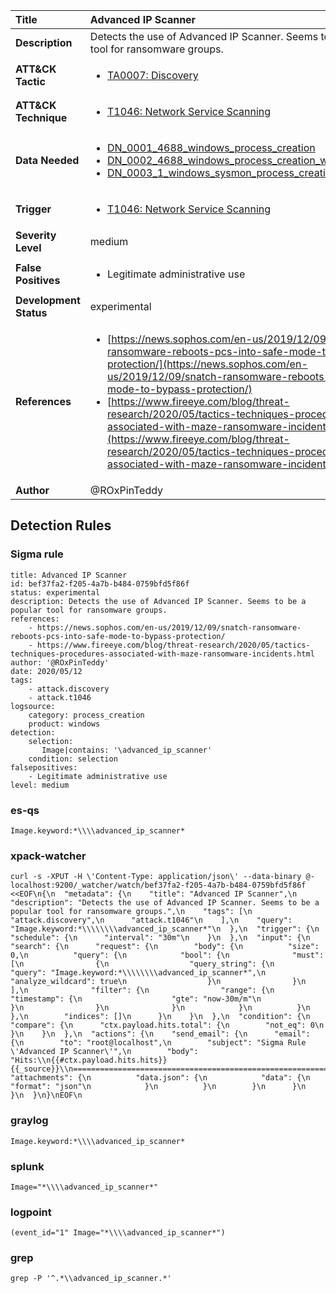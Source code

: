 | Title                    | Advanced IP Scanner       |
|:-------------------------|:------------------|
| **Description**          | Detects the use of Advanced IP Scanner. Seems to be a popular tool for ransomware groups. |
| **ATT&amp;CK Tactic**    |  <ul><li>[TA0007: Discovery](https://attack.mitre.org/tactics/TA0007)</li></ul>  |
| **ATT&amp;CK Technique** | <ul><li>[T1046: Network Service Scanning](https://attack.mitre.org/techniques/T1046)</li></ul>  |
| **Data Needed**          | <ul><li>[DN_0001_4688_windows_process_creation](../Data_Needed/DN_0001_4688_windows_process_creation.md)</li><li>[DN_0002_4688_windows_process_creation_with_commandline](../Data_Needed/DN_0002_4688_windows_process_creation_with_commandline.md)</li><li>[DN_0003_1_windows_sysmon_process_creation](../Data_Needed/DN_0003_1_windows_sysmon_process_creation.md)</li></ul>  |
| **Trigger**              | <ul><li>[T1046: Network Service Scanning](../Triggers/T1046.md)</li></ul>  |
| **Severity Level**       | medium |
| **False Positives**      | <ul><li>Legitimate administrative use</li></ul>  |
| **Development Status**   | experimental |
| **References**           | <ul><li>[https://news.sophos.com/en-us/2019/12/09/snatch-ransomware-reboots-pcs-into-safe-mode-to-bypass-protection/](https://news.sophos.com/en-us/2019/12/09/snatch-ransomware-reboots-pcs-into-safe-mode-to-bypass-protection/)</li><li>[https://www.fireeye.com/blog/threat-research/2020/05/tactics-techniques-procedures-associated-with-maze-ransomware-incidents.html](https://www.fireeye.com/blog/threat-research/2020/05/tactics-techniques-procedures-associated-with-maze-ransomware-incidents.html)</li></ul>  |
| **Author**               | @ROxPinTeddy |


## Detection Rules

### Sigma rule

```
title: Advanced IP Scanner 
id: bef37fa2-f205-4a7b-b484-0759bfd5f86f
status: experimental
description: Detects the use of Advanced IP Scanner. Seems to be a popular tool for ransomware groups.
references:
    - https://news.sophos.com/en-us/2019/12/09/snatch-ransomware-reboots-pcs-into-safe-mode-to-bypass-protection/
    - https://www.fireeye.com/blog/threat-research/2020/05/tactics-techniques-procedures-associated-with-maze-ransomware-incidents.html
author: '@ROxPinTeddy'
date: 2020/05/12
tags:
    - attack.discovery
    - attack.t1046
logsource:
    category: process_creation
    product: windows
detection:
    selection:
       Image|contains: '\advanced_ip_scanner'
    condition: selection
falsepositives:
    - Legitimate administrative use
level: medium

```





### es-qs
    
```
Image.keyword:*\\\\advanced_ip_scanner*
```


### xpack-watcher
    
```
curl -s -XPUT -H \'Content-Type: application/json\' --data-binary @- localhost:9200/_watcher/watch/bef37fa2-f205-4a7b-b484-0759bfd5f86f <<EOF\n{\n  "metadata": {\n    "title": "Advanced IP Scanner",\n    "description": "Detects the use of Advanced IP Scanner. Seems to be a popular tool for ransomware groups.",\n    "tags": [\n      "attack.discovery",\n      "attack.t1046"\n    ],\n    "query": "Image.keyword:*\\\\\\\\advanced_ip_scanner*"\n  },\n  "trigger": {\n    "schedule": {\n      "interval": "30m"\n    }\n  },\n  "input": {\n    "search": {\n      "request": {\n        "body": {\n          "size": 0,\n          "query": {\n            "bool": {\n              "must": [\n                {\n                  "query_string": {\n                    "query": "Image.keyword:*\\\\\\\\advanced_ip_scanner*",\n                    "analyze_wildcard": true\n                  }\n                }\n              ],\n              "filter": {\n                "range": {\n                  "timestamp": {\n                    "gte": "now-30m/m"\n                  }\n                }\n              }\n            }\n          }\n        },\n        "indices": []\n      }\n    }\n  },\n  "condition": {\n    "compare": {\n      "ctx.payload.hits.total": {\n        "not_eq": 0\n      }\n    }\n  },\n  "actions": {\n    "send_email": {\n      "email": {\n        "to": "root@localhost",\n        "subject": "Sigma Rule \'Advanced IP Scanner\'",\n        "body": "Hits:\\n{{#ctx.payload.hits.hits}}{{_source}}\\n================================================================================\\n{{/ctx.payload.hits.hits}}",\n        "attachments": {\n          "data.json": {\n            "data": {\n              "format": "json"\n            }\n          }\n        }\n      }\n    }\n  }\n}\nEOF\n
```


### graylog
    
```
Image.keyword:*\\\\advanced_ip_scanner*
```


### splunk
    
```
Image="*\\\\advanced_ip_scanner*"
```


### logpoint
    
```
(event_id="1" Image="*\\\\advanced_ip_scanner*")
```


### grep
    
```
grep -P '^.*\\advanced_ip_scanner.*'
```




